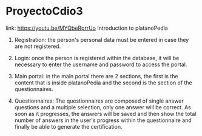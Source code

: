# ProyectoCdio3
link: https://youtu.be/MYQbeRprrUo
Introduction to platanoPedia

1)  Registration: the person's personal data must be entered in case they are not registered.

2)  Login: once the person is registered within the database, it will be necessary to enter the username and password to access the portal.

3)  Main portal: in the main portal there are 2 sections, the first is the content that is inside platanoPedia and the second is the section of the questionnaires.

4)  Questionnaires: The questionnaires are composed of single answer questions and a multiple selection, only one answer will be correct. As soon as it progresses, the answers will be saved and then show the total number of answers in the user's progress within the questionnaire and finally be able to generate the certification. 
